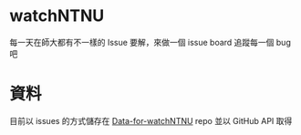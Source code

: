 # watchNTNU
每一天在師大都有不一樣的 Issue 要解，來做一個 issue board 追蹤每一個 bug 吧

# 資料
目前以 issues 的方式儲存在 [Data-for-watchNTNU](https://github.com/communityNTNU/Data-for-watchNTNU) repo 並以 GitHub API 取得
